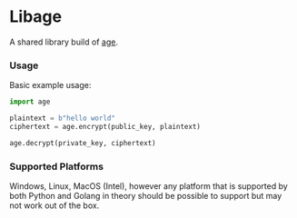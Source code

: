 Libage
======

A shared library build of [age](https://github.com/FiloSottile/age).


### Usage

Basic example usage:

```python
import age

plaintext = b"hello world"
ciphertext = age.encrypt(public_key, plaintext)

age.decrypt(private_key, ciphertext)
```


### Supported Platforms

Windows, Linux, MacOS (Intel), however any platform that is supported by both Python and Golang in theory should be possible to support but may not work out of the box.
